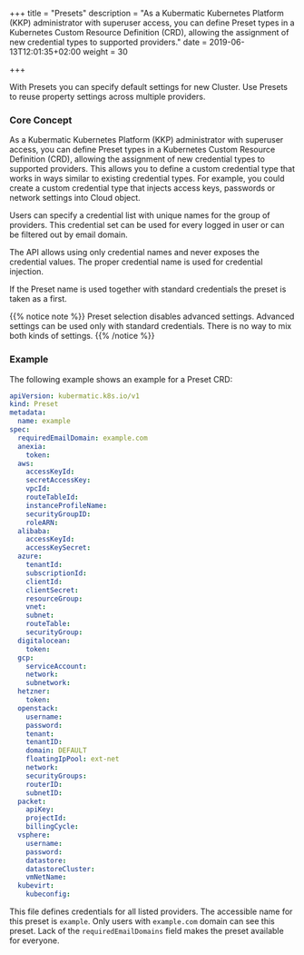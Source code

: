 +++
title = "Presets"
description = "As a Kubermatic Kubernetes Platform (KKP) administrator with superuser access, you can define Preset types in a Kubernetes Custom Resource Definition (CRD), allowing the assignment of new credential types to supported providers."
date = 2019-06-13T12:01:35+02:00
weight = 30

+++

With Presets you can specify default settings for new Cluster. Use Presets to reuse property settings across multiple providers.

### Core Concept

As a Kubermatic Kubernetes Platform (KKP) administrator with superuser access, you can define Preset types in a Kubernetes Custom Resource Definition (CRD),
allowing the assignment of new credential types to supported providers. This allows you to define a custom credential type
that works in ways similar to existing credential types. For example, you could create a custom credential type that injects
access keys, passwords or network settings into Cloud object.

Users can specify a credential list with unique names for the group of providers. This credential set can be used for every
logged in user or can be filtered out by email domain.

The API allows using only credential names and never exposes the credential values.
The proper credential name is used for credential injection.

If the Preset name is used together with standard credentials the preset is taken as a first.

{{% notice note %}}
Preset selection disables advanced settings. Advanced settings can be used only with standard credentials. There is no way
to mix both kinds of settings.
{{% /notice %}}

### Example

The following example shows an example for a Preset CRD:

```yaml
apiVersion: kubermatic.k8s.io/v1
kind: Preset
metadata:
  name: example
spec:
  requiredEmailDomain: example.com
  anexia:
    token:
  aws:
    accessKeyId:
    secretAccessKey:
    vpcId:
    routeTableId:
    instanceProfileName:
    securityGroupID:
    roleARN:  
  alibaba:
    accessKeyId:
    accessKeySecret:  
  azure:
    tenantId:
    subscriptionId:
    clientId:
    clientSecret:
    resourceGroup:
    vnet:
    subnet:
    routeTable:
    securityGroup:  
  digitalocean:
    token:
  gcp:
    serviceAccount:
    network:
    subnetwork:  
  hetzner:
    token:
  openstack:
    username:
    password:
    tenant:  
    tenantID:
    domain: DEFAULT
    floatingIpPool: ext-net
    network:
    securityGroups:
    routerID:
    subnetID:  
  packet:
    apiKey:
    projectId:
    billingCycle:  
  vsphere:
    username:
    password:
    datastore:
    datastoreCluster:
    vmNetName:
  kubevirt:
    kubeconfig:
```

This file defines credentials for all listed providers. The accessible name for this preset is `example`. Only users with
`example.com` domain can see this preset. Lack of the `requiredEmailDomains` field makes the preset available for everyone.
